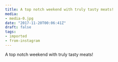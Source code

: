 ```yaml
---
title: A top notch weekend with truly tasty meats!
media:
- media-0.jpg
date: "2017-11-20T00:06:41Z"
draft: false
tags:
- imported
- from-instagram
---
```

A top notch weekend with truly tasty meats\!

